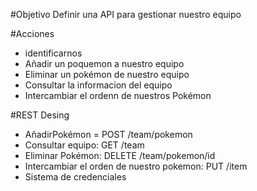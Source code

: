#Objetivo
Definir una API para gestionar nuestro equipo

#Acciones
- identificarnos
- Añadir un poquemon a nuestro equipo
- Eliminar un pokémon de nuestro equipo
- Consultar la informacion del equipo
- Intercambiar el ordenn de nuestros Pokémon

#REST Desing
- AñadirPokémon = POST /team/pokemon
- Consultar equipo: GET /team
- Eliminar Pokémon: DELETE /team/pokemon/id
- Intercambiar el orden de nuestro pokemon: PUT /item
- Sistema de credenciales